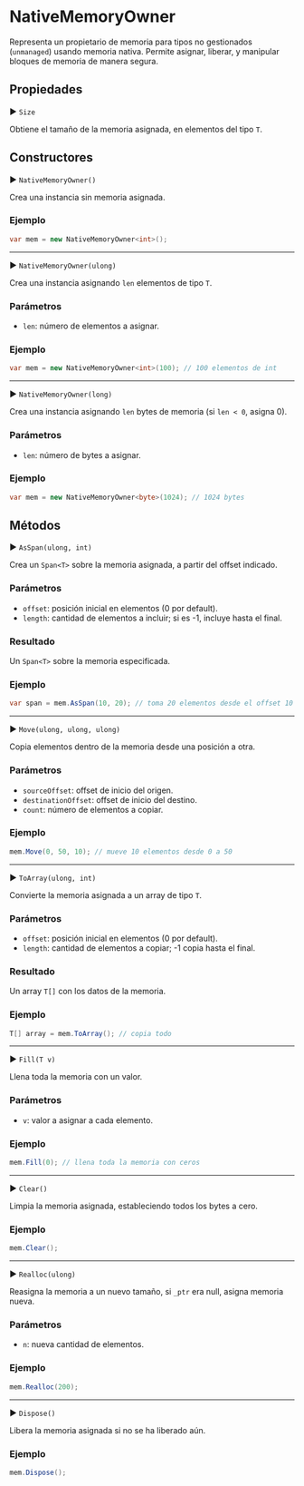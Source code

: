 # NativeMemoryOwner<T>

Representa un propietario de memoria para tipos no gestionados (`unmanaged`) usando memoria nativa. Permite asignar, liberar, y manipular bloques de memoria de manera segura.

## Propiedades

▶ `Size`

Obtiene el tamaño de la memoria asignada, en elementos del tipo `T`.

## Constructores

▶ `NativeMemoryOwner()`

Crea una instancia sin memoria asignada.

### Ejemplo

```csharp
var mem = new NativeMemoryOwner<int>();
```

--------------------------------------------------------

▶ `NativeMemoryOwner(ulong)`

Crea una instancia asignando `len` elementos de tipo `T`.

### Parámetros

- `len`: número de elementos a asignar.

### Ejemplo

```csharp
var mem = new NativeMemoryOwner<int>(100); // 100 elementos de int
```

--------------------------------------------------------

▶ `NativeMemoryOwner(long)`

Crea una instancia asignando `len` bytes de memoria (si `len < 0`, asigna 0).

### Parámetros

- `len`: número de bytes a asignar.

### Ejemplo

```csharp
var mem = new NativeMemoryOwner<byte>(1024); // 1024 bytes
```

## Métodos

▶ `AsSpan(ulong, int)`

Crea un `Span<T>` sobre la memoria asignada, a partir del offset indicado.

### Parámetros

- `offset`: posición inicial en elementos (0 por default).
- `length`: cantidad de elementos a incluir; si es -1, incluye hasta el final.

### Resultado

Un `Span<T>` sobre la memoria especificada.

### Ejemplo

```csharp
var span = mem.AsSpan(10, 20); // toma 20 elementos desde el offset 10
```

--------------------------------------------------------

▶ `Move(ulong, ulong, ulong)`

Copia elementos dentro de la memoria desde una posición a otra.

### Parámetros

- `sourceOffset`: offset de inicio del origen.
- `destinationOffset`: offset de inicio del destino.
- `count`: número de elementos a copiar.

### Ejemplo

```csharp
mem.Move(0, 50, 10); // mueve 10 elementos desde 0 a 50
```

--------------------------------------------------------

▶ `ToArray(ulong, int)`

Convierte la memoria asignada a un array de tipo `T`.

### Parámetros

- `offset`: posición inicial en elementos (0 por default).
- `length`: cantidad de elementos a copiar; -1 copia hasta el final.

### Resultado

Un array `T[]` con los datos de la memoria.

### Ejemplo

```csharp
T[] array = mem.ToArray(); // copia todo
```

--------------------------------------------------------

▶ `Fill(T v)`

Llena toda la memoria con un valor.

### Parámetros

- `v`: valor a asignar a cada elemento.

### Ejemplo

```csharp
mem.Fill(0); // llena toda la memoria con ceros
```

--------------------------------------------------------

▶ `Clear()`

Limpia la memoria asignada, estableciendo todos los bytes a cero.

### Ejemplo

```csharp
mem.Clear();
```

--------------------------------------------------------

▶ `Realloc(ulong)`

Reasigna la memoria a un nuevo tamaño,  si `_ptr` era null, asigna memoria nueva.

### Parámetros

- `n`: nueva cantidad de elementos.

### Ejemplo

```csharp
mem.Realloc(200);
```

--------------------------------------------------------

▶ `Dispose()`

Libera la memoria asignada si no se ha liberado aún.

### Ejemplo

```csharp
mem.Dispose();
```